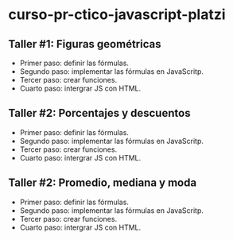 # curso-pr-ctico-javascript-platzi

## Taller #1:  Figuras geométricas

- Primer paso: definir las fórmulas.
- Segundo paso: implementar las fórmulas en JavaScritp.
- Tercer paso: crear funciones.
- Cuarto paso: intergrar JS con HTML.

## Taller #2:  Porcentajes y descuentos

- Primer paso: definir las fórmulas.
- Segundo paso: implementar las fórmulas en JavaScritp.
- Tercer paso: crear funciones.
- Cuarto paso: intergrar JS con HTML.

## Taller #2:  Promedio, mediana y moda

- Primer paso: definir las fórmulas.
- Segundo paso: implementar las fórmulas en JavaScritp.
- Tercer paso: crear funciones.
- Cuarto paso: intergrar JS con HTML.

